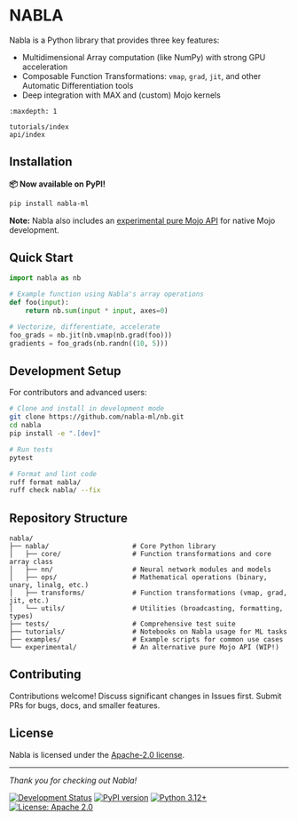 # NABLA

Nabla is a Python library that provides three key features:

- Multidimensional Array computation (like NumPy) with strong GPU acceleration
- Composable Function Transformations: `vmap`, `grad`, `jit`, and other Automatic Differentiation tools
- Deep integration with MAX and (custom) Mojo kernels

```{toctree}
:maxdepth: 1

tutorials/index
api/index
```

## Installation

**📦 Now available on PyPI!**

```bash
pip install nabla-ml
```

**Note:** Nabla also includes an [experimental pure Mojo API](https://github.com/nabla-ml/nabla/tree/main/experimental) for native Mojo development.

## Quick Start

```python
import nabla as nb

# Example function using Nabla's array operations
def foo(input):
    return nb.sum(input * input, axes=0)

# Vectorize, differentiate, accelerate
foo_grads = nb.jit(nb.vmap(nb.grad(foo)))
gradients = foo_grads(nb.randn((10, 5)))
```

## Development Setup

For contributors and advanced users:

```bash
# Clone and install in development mode
git clone https://github.com/nabla-ml/nb.git
cd nabla
pip install -e ".[dev]"

# Run tests
pytest

# Format and lint code
ruff format nabla/
ruff check nabla/ --fix
```

## Repository Structure

```text
nabla/
├── nabla/                     # Core Python library
│   ├── core/                  # Function transformations and core array class
│   ├── nn/                    # Neural network modules and models
│   ├── ops/                   # Mathematical operations (binary, unary, linalg, etc.)
│   ├── transforms/            # Function transformations (vmap, grad, jit, etc.)
│   └── utils/                 # Utilities (broadcasting, formatting, types)
├── tests/                     # Comprehensive test suite
├── tutorials/                 # Notebooks on Nabla usage for ML tasks
├── examples/                  # Example scripts for common use cases
└── experimental/              # An alternative pure Mojo API (WIP!)
```

## Contributing

Contributions welcome! Discuss significant changes in Issues first. Submit PRs for bugs, docs, and smaller features.

## License

Nabla is licensed under the [Apache-2.0 license](https://github.com/nabla-ml/nabla/blob/main/LICENSE).

---

*Thank you for checking out Nabla!*

[![Development Status](https://img.shields.io/badge/status-pre--alpha-red)](https://github.com/nabla-ml/nabla)
[![PyPI version](https://badge.fury.io/py/nabla-ml.svg)](https://badge.fury.io/py/nabla-ml)
[![Python 3.12+](https://img.shields.io/badge/python-3.12+-blue.svg)](https://www.python.org/downloads/)
[![License: Apache 2.0](https://img.shields.io/badge/license-Apache%202.0-blue.svg)](https://www.apache.org/licenses/LICENSE-2.0)